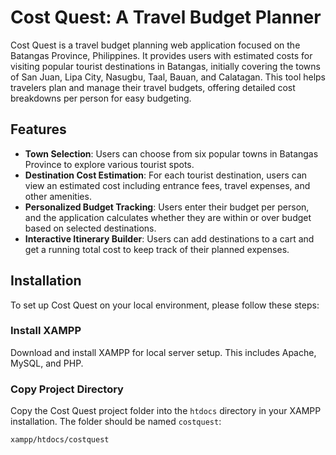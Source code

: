 # Cost Quest: A Travel Budget Planner

Cost Quest is a travel budget planning web application focused on the Batangas Province, Philippines. It provides users with estimated costs for visiting popular tourist destinations in Batangas, initially covering the towns of San Juan, Lipa City, Nasugbu, Taal, Bauan, and Calatagan. This tool helps travelers plan and manage their travel budgets, offering detailed cost breakdowns per person for easy budgeting.

## Features

- **Town Selection**: Users can choose from six popular towns in Batangas Province to explore various tourist spots.
- **Destination Cost Estimation**: For each tourist destination, users can view an estimated cost including entrance fees, travel expenses, and other amenities.
- **Personalized Budget Tracking**: Users enter their budget per person, and the application calculates whether they are within or over budget based on selected destinations.
- **Interactive Itinerary Builder**: Users can add destinations to a cart and get a running total cost to keep track of their planned expenses.

## Installation

To set up Cost Quest on your local environment, please follow these steps:

### Install XAMPP

Download and install XAMPP for local server setup. This includes Apache, MySQL, and PHP.

### Copy Project Directory

Copy the Cost Quest project folder into the `htdocs` directory in your XAMPP installation. The folder should be named `costquest`:

```bash
xampp/htdocs/costquest
